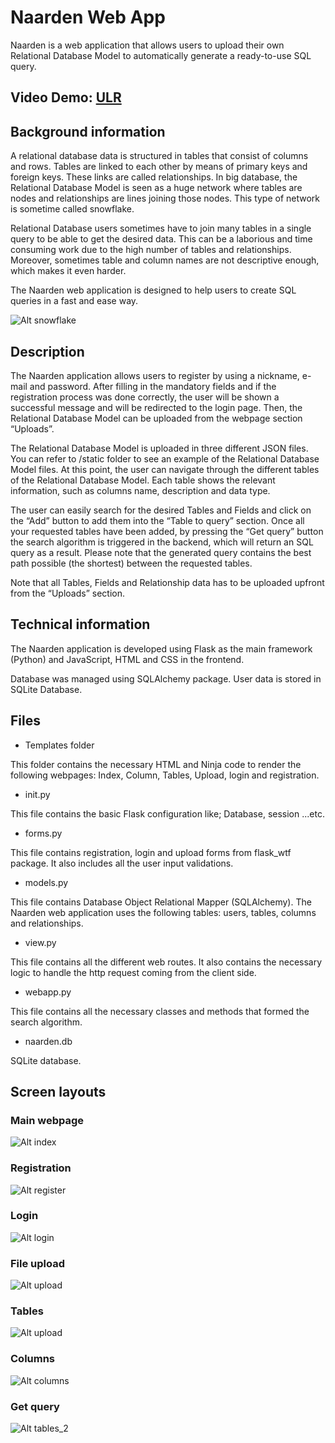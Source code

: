 # Naarden Web App
Naarden is a web application that allows users to upload their own Relational Database Model to automatically generate a ready-to-use SQL query.

## Video Demo: [ULR](https://youtu.be/YrulS2jJciw)

## Background information
A relational database data is structured in tables that consist of columns and rows. Tables are linked to each other by means of primary keys and foreign keys. These links are called relationships. 
In big database, the Relational Database Model is seen as a huge network where tables are nodes and relationships are lines joining those nodes. This type of network is sometime called snowflake. 

Relational Database users sometimes have to join many tables in a single query to be able to get the desired data. This can be a laborious and time consuming work due to the high number of tables and relationships. Moreover, sometimes table and column names are not descriptive enough, which makes it even harder.

The Naarden web application is designed to help users to create SQL queries in a fast and ease way.

![Alt snowflake](./naarden/static/schema_snowflake.png "Snowflake")

## Description
The Naarden application allows users to register by using a nickname, e-mail and password. After filling in the mandatory fields and if the registration process was done correctly, the user will be shown a successful message and will be redirected to the login page. Then, the Relational Database Model can be uploaded from the webpage section “Uploads”.  

The Relational Database Model is uploaded in three different JSON files. You can refer to /static folder to see an example of the Relational Database Model files.
At this point, the user can navigate through the different tables of the Relational Database Model. Each table shows the relevant information, such as columns name, description and data type.

The user can easily search for the desired Tables and Fields and click on the “Add” button to add them into the “Table to query” section. Once all your requested tables have been added, by pressing the “Get query” button the search algorithm is triggered in the backend, which will return an SQL query as a result. Please note that the generated query contains the best path possible (the shortest) between the requested tables.

Note that all Tables, Fields and Relationship data has to be uploaded upfront from the “Uploads” section.

## Technical information
The Naarden application is developed using Flask as the main framework (Python) and JavaScript, HTML and CSS in the frontend.

Database was managed using SQLAlchemy package. User data is stored in SQLite Database. 

## Files
- Templates folder

This folder contains the necessary HTML and Ninja code to render the following webpages: Index, Column, Tables, Upload, login and registration.

- init.py

This file contains the basic Flask configuration like; Database, session ...etc.

- forms.py

This file contains registration, login and upload forms from flask_wtf package. It also includes all the user input validations.

- models.py

This file contains Database Object Relational Mapper (SQLAlchemy). The Naarden web application uses the following tables: users, tables, columns and relationships. 

- view.py

This file contains all the different web routes. It also contains the necessary logic to handle the http request coming from the client side.

- webapp.py

This file contains all the necessary classes and methods that formed the search algorithm.

- naarden.db

SQLite database.

## Screen layouts

### Main webpage

![Alt index](./naarden/static/index.png "Index")

### Registration

![Alt register](./naarden/static/register.png "Register")

### Login

![Alt login](./naarden/static/login.png "Login")

### File upload

![Alt upload](./naarden/static/upload.png "Upload")

### Tables

![Alt upload](./naarden/static/tables_1.png "Upload")

### Columns

![Alt columns](./naarden/static/columns.png "Columns")

### Get query

![Alt tables_2](./naarden/static/tables_2.png "Query")
